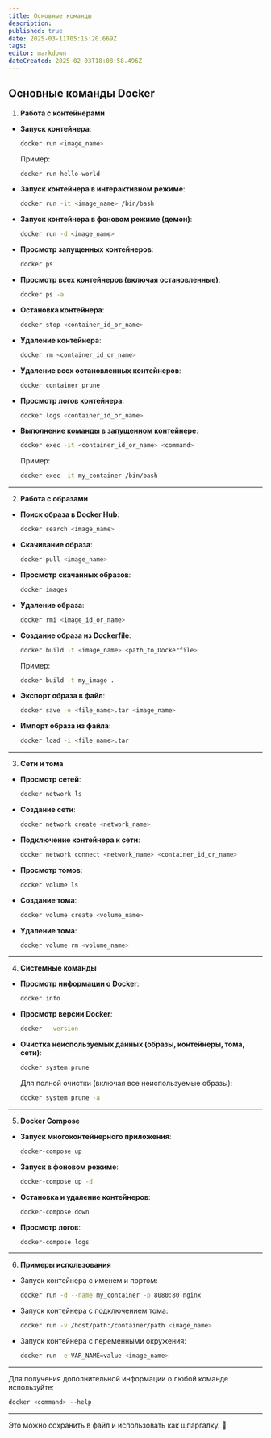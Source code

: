 ```yaml
---
title: Основные команды
description: 
published: true
date: 2025-03-11T05:15:20.669Z
tags: 
editor: markdown
dateCreated: 2025-02-03T18:08:58.496Z
---
```


## Основные команды Docker

1. **Работа с контейнерами**

- **Запуск контейнера**:
  ```bash
  docker run <image_name>
  ```
  Пример:
  ```bash
  docker run hello-world
  ```

- **Запуск контейнера в интерактивном режиме**:
  ```bash
  docker run -it <image_name> /bin/bash
  ```

- **Запуск контейнера в фоновом режиме (демон)**:
  ```bash
  docker run -d <image_name>
  ```

- **Просмотр запущенных контейнеров**:
  ```bash
  docker ps
  ```

- **Просмотр всех контейнеров (включая остановленные)**:
  ```bash
  docker ps -a
  ```

- **Остановка контейнера**:
  ```bash
  docker stop <container_id_or_name>
  ```

- **Удаление контейнера**:
  ```bash
  docker rm <container_id_or_name>
  ```

- **Удаление всех остановленных контейнеров**:
  ```bash
  docker container prune
  ```

- **Просмотр логов контейнера**:
  ```bash
  docker logs <container_id_or_name>
  ```

- **Выполнение команды в запущенном контейнере**:
  ```bash
  docker exec -it <container_id_or_name> <command>
  ```
  Пример:
  ```bash
  docker exec -it my_container /bin/bash
  ```

---

2. **Работа с образами**

- **Поиск образа в Docker Hub**:
  ```bash
  docker search <image_name>
  ```

- **Скачивание образа**:
  ```bash
  docker pull <image_name>
  ```

- **Просмотр скачанных образов**:
  ```bash
  docker images
  ```

- **Удаление образа**:
  ```bash
  docker rmi <image_id_or_name>
  ```

- **Создание образа из Dockerfile**:
  ```bash
  docker build -t <image_name> <path_to_Dockerfile>
  ```
  Пример:
  ```bash
  docker build -t my_image .
  ```

- **Экспорт образа в файл**:
  ```bash
  docker save -o <file_name>.tar <image_name>
  ```

- **Импорт образа из файла**:
  ```bash
  docker load -i <file_name>.tar
  ```

---

3. **Сети и тома**

- **Просмотр сетей**:
  ```bash
  docker network ls
  ```

- **Создание сети**:
  ```bash
  docker network create <network_name>
  ```

- **Подключение контейнера к сети**:
  ```bash
  docker network connect <network_name> <container_id_or_name>
  ```

- **Просмотр томов**:
  ```bash
  docker volume ls
  ```

- **Создание тома**:
  ```bash
  docker volume create <volume_name>
  ```

- **Удаление тома**:
  ```bash
  docker volume rm <volume_name>
  ```

---

4. **Системные команды**

- **Просмотр информации о Docker**:
  ```bash
  docker info
  ```

- **Просмотр версии Docker**:
  ```bash
  docker --version
  ```

- **Очистка неиспользуемых данных (образы, контейнеры, тома, сети)**:
  ```bash
  docker system prune
  ```
  Для полной очистки (включая все неиспользуемые образы):
  ```bash
  docker system prune -a
  ```

---

5. **Docker Compose**

- **Запуск многоконтейнерного приложения**:
  ```bash
  docker-compose up
  ```

- **Запуск в фоновом режиме**:
  ```bash
  docker-compose up -d
  ```

- **Остановка и удаление контейнеров**:
  ```bash
  docker-compose down
  ```

- **Просмотр логов**:
  ```bash
  docker-compose logs
  ```

---

6. **Примеры использования**

- Запуск контейнера с именем и портом:
  ```bash
  docker run -d --name my_container -p 8080:80 nginx
  ```

- Запуск контейнера с подключением тома:
  ```bash
  docker run -v /host/path:/container/path <image_name>
  ```

- Запуск контейнера с переменными окружения:
  ```bash
  docker run -e VAR_NAME=value <image_name>
  ```

---

Для получения дополнительной информации о любой команде используйте:
```bash
docker <command> --help
```

---

Это можно сохранить в файл и использовать как шпаргалку. 🐳